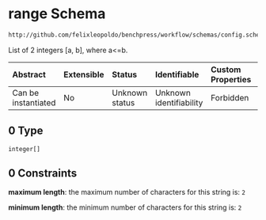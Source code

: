 # range Schema

```txt
http://github.com/felixleopoldo/benchpress/workflow/schemas/config.schema.json#/definitions/data_setup_dict/properties/seed_range/anyOf/0
```

List of 2 integers \[a, b], where a<=b.

| Abstract            | Extensible | Status         | Identifiable            | Custom Properties | Additional Properties | Access Restrictions | Defined In                                                              |
| :------------------ | :--------- | :------------- | :---------------------- | :---------------- | :-------------------- | :------------------ | :---------------------------------------------------------------------- |
| Can be instantiated | No         | Unknown status | Unknown identifiability | Forbidden         | Allowed               | none                | [newschema.schema.json\*](newschema.schema.json "open original schema") |

## 0 Type

`integer[]`

## 0 Constraints

**maximum length**: the maximum number of characters for this string is: `2`

**minimum length**: the minimum number of characters for this string is: `2`
